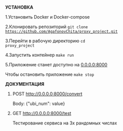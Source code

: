 <b>УСТАНОВКА</b><p>
1.Установить Docker и Docker-compose<p>
2.Клонировать репозиторий <code>git clone https://github.com/AgafonovChita/proxy_project.git </code><p>
3.Перейти в рабочую директорию <code>cd proxy_project</code><p>
4.Запустить контейнер <code>make run</code><p>
5.Приложение станет доступно на <a href=http://0.0.0.0:8000>0.0.0.0:8000</a><p>

Чтобы остановить приложение <code>make stop</code>

<b>ДОКУМЕНТАЦИЯ</b>
1. POST http://0.0.0.0:8000/convert<p>
Body: {"ubi_num": value}<p><p>
2. GET http://0.0.0.0:8000/test<p>
Тестирование сервиса на 3х рандомных числах